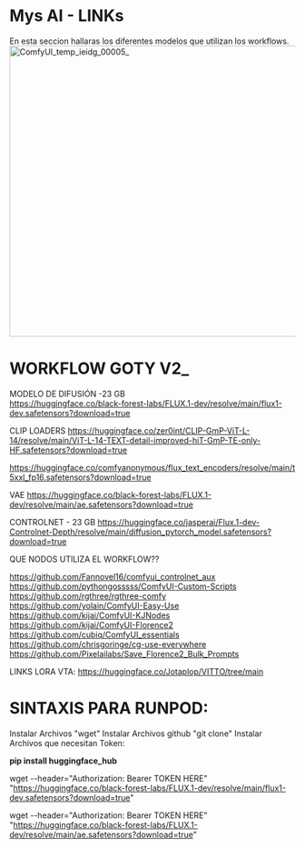 # Mys AI - LINKs
En esta seccion hallaras los diferentes modelos que utilizan los workflows. 
<img width="512" height="512" alt="ComfyUI_temp_ieidg_00005_" src="https://github.com/user-attachments/assets/7f79f9c3-f6de-4145-8351-c9d2697a37fc" />



# **WORKFLOW GOTY V2_**


MODELO DE DIFUSIÓN -23 GB					
https://huggingface.co/black-forest-labs/FLUX.1-dev/resolve/main/flux1-dev.safetensors?download=true 

CLIP LOADERS
https://huggingface.co/zer0int/CLIP-GmP-ViT-L-14/resolve/main/ViT-L-14-TEXT-detail-improved-hiT-GmP-TE-only-HF.safetensors?download=true 

https://huggingface.co/comfyanonymous/flux_text_encoders/resolve/main/t5xxl_fp16.safetensors?download=true 

VAE
https://huggingface.co/black-forest-labs/FLUX.1-dev/resolve/main/ae.safetensors?download=true 

CONTROLNET - 23 GB
https://huggingface.co/jasperai/Flux.1-dev-Controlnet-Depth/resolve/main/diffusion_pytorch_model.safetensors?download=true 

QUE NODOS UTILIZA EL WORKFLOW??

https://github.com/Fannovel16/comfyui_controlnet_aux 
https://github.com/pythongosssss/ComfyUI-Custom-Scripts 
https://github.com/rgthree/rgthree-comfy 
https://github.com/yolain/ComfyUI-Easy-Use 
https://github.com/kijai/ComfyUI-KJNodes 
https://github.com/kijai/ComfyUI-Florence2 
https://github.com/cubiq/ComfyUI_essentials 
https://github.com/chrisgoringe/cg-use-everywhere 
https://github.com/Pixelailabs/Save_Florence2_Bulk_Prompts 

LINKS LORA VTA: https://huggingface.co/Jotaplop/VITTO/tree/main

# **SINTAXIS PARA RUNPOD:**

Instalar Archivos "wget"
Instalar Archivos github "git clone"
Instalar Archivos que necesitan Token: 

**pip install huggingface_hub**

wget --header="Authorization: Bearer TOKEN HERE" \
"https://huggingface.co/black-forest-labs/FLUX.1-dev/resolve/main/flux1-dev.safetensors?download=true"

wget --header="Authorization: Bearer TOKEN HERE" \
"https://huggingface.co/black-forest-labs/FLUX.1-dev/resolve/main/ae.safetensors?download=true"


